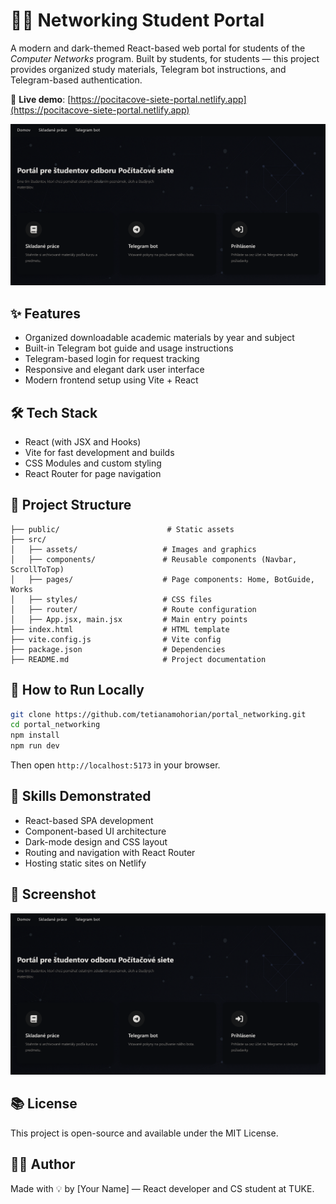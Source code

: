 # 🧑‍💻 Networking Student Portal

A modern and dark-themed React-based web portal for students of the *Computer Networks* program. Built by students, for students — this project provides organized study materials, Telegram bot instructions, and Telegram-based authentication.

🔗 **Live demo**: [https://pocitacove-siete-portal.netlify.app](https://pocitacove-siete-portal.netlify.app)

![Homepage Screenshot](./preview.png)

## ✨ Features

- Organized downloadable academic materials by year and subject
- Built-in Telegram bot guide and usage instructions
- Telegram-based login for request tracking
- Responsive and elegant dark user interface
- Modern frontend setup using Vite + React

## 🛠️ Tech Stack

- React (with JSX and Hooks)
- Vite for fast development and builds
- CSS Modules and custom styling
- React Router for page navigation

## 📁 Project Structure

```
├── public/                        # Static assets
├── src/
│   ├── assets/                   # Images and graphics
│   ├── components/               # Reusable components (Navbar, ScrollToTop)
│   ├── pages/                    # Page components: Home, BotGuide, Works
│   ├── styles/                   # CSS files
│   ├── router/                   # Route configuration
│   ├── App.jsx, main.jsx         # Main entry points
├── index.html                    # HTML template
├── vite.config.js                # Vite config
├── package.json                  # Dependencies
├── README.md                     # Project documentation
```

## 🚀 How to Run Locally

```bash
git clone https://github.com/tetianamohorian/portal_networking.git
cd portal_networking
npm install
npm run dev
```

Then open `http://localhost:5173` in your browser.

## 🎯 Skills Demonstrated

- React-based SPA development
- Component-based UI architecture
- Dark-mode design and CSS layout
- Routing and navigation with React Router
- Hosting static sites on Netlify

## 📸 Screenshot

![Homepage](./preview.png)

## 📚 License

This project is open-source and available under the MIT License.

## 👨‍💻 Author

Made with 💡 by [Your Name] — React developer and CS student at TUKE.
